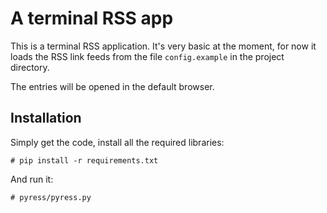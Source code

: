 # A terminal RSS app

This is a terminal RSS application.
It's very basic at the moment, for now it loads the RSS link feeds from the file
`config.example` in the project directory.

The entries will be opened in the default browser.

## Installation

Simply get the code, install all the required libraries:
```
# pip install -r requirements.txt

```

And run it:
```
# pyress/pyress.py
```
